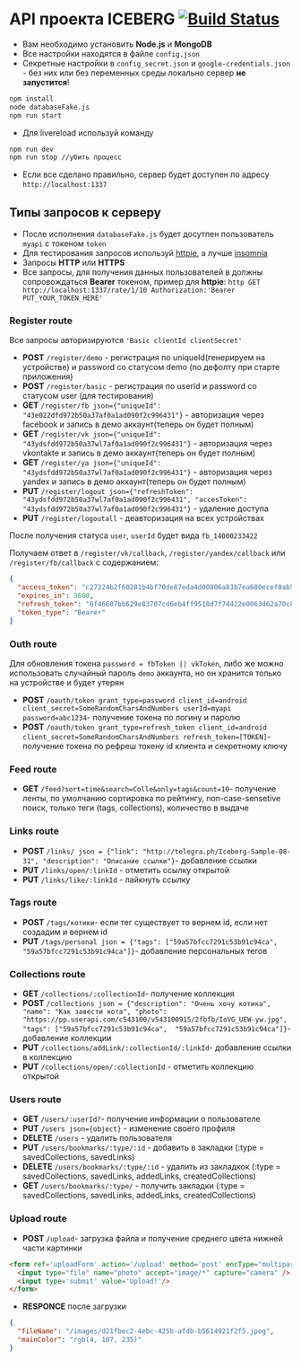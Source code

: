 # API проекта ICEBERG [![Build Status](https://travis-ci.org/Yamblz-Iceberg/iceberg-api.svg?branch=dev)](https://travis-ci.org/Yamblz-Iceberg/iceberg-api)

- Вам необходимо установить **Node.js** и **MongoDB**
- Все настройки находятся в файле `config.json`
- Секретные настройки в `config_secret.json` и `google-credentials.json` - без них или без переменных среды локально сервер **не запустится**!

```bash
npm install
node databaseFake.js
npm run start
```

- Для livereload используй команду

```bash
npm run dev
npm run stop //убить процесс
```

- Если все сделано правильно, сервер будет доступен по адресу `http://localhost:1337`

## Типы запросов к серверу

- После исполнения `databaseFake.js` будет досутпен пользователь `myapi` с токеном `token`
- Для тестирования запросов используй [httpie](https://github.com/jkbr/httpie), а лучше [insomnia](https://insomnia.rest/download)
- Запросы **HTTP** или **HTTPS**
- Все запросы, для получения данных пользователей в должны сопровождаться **Bearer** токеном, пример для **httpie**: `http GET http://localhost:1337/rate/1/10 Authorization:'Bearer PUT_YOUR_TOKEN_HERE'`

### Register route

Все запросы авторизируются `'Basic clientId clientSecret'`

- **POST** `/register/demo` - регистрация по uniqueId(генерируем на устройстве) и password со статусом demo (по дефолту при старте приложения)
- **POST** `/register/basic` - регистрация по userId и password со статусом user (для тестирования)
- **GET** `/register/fb json={"uniqueId": "43e022dfd972b50a37af0a1ad090f2c996431"}` - авторизация через facebook и запись в демо аккаунт(теперь он будет полным)
- **GET** `/register/vk json={"uniqueId": "43ydsfdd972b50a37wl7af0a1ad090f2c996431"}` - авторизация через vkontakte и запись в демо аккаунт(теперь он будет полным)
- **GET** `/register/ya json={"uniqueId": "43ydsfdd972b50a37wl7af0a1ad090f2c996431"}` - авторизация через yandex и запись в демо аккаунт(теперь он будет полным)
- **PUT** `/register/logout json={"refreshToken": "43ydsfdd972b50a37wl7af0a1ad090f2c996431", "accesToken": "43ydsfdd972b50a37wl7af0a1ad090f2c996431"}` - удаление доступа
- **PUT** `/register/logoutall` -  деавторизация на всех устройствах

После получения статуса `user`, `userId` будет вида `fb_14000233422`

Получаем ответ в `/register/vk/callback`, `/register/yandex/callback` или `/register/fb/callback`
с содержанием:

```json
{
  "access_token": "c27224b2f60281b4bf70de87eda4d00806a83b7ea680ecef0ab5d89c9c6fc3f1",
  "expires_in": 3600,
  "refresh_token": "6f46607bb629e83707cd6eb4ff9518d7f74422e0063d62a70c8ef3a3455a733a",
  "token_type": "Bearer"
}
```

### Outh route

Для обновления токена `password = fbToken || vkToken`, либо же можно использовать случайный пароль `demo` аккаунта, но он хранится только на устройстве и будет утерян

- **POST** `/oauth/token
 grant_type=password client_id=android client_secret=SomeRandomCharsAndNumbers userId=myapi password=abc1234`- получение токена по логину и паролю
- **POST** `/oauth/token
 grant_type=refresh_token client_id=android client_secret=SomeRandomCharsAndNumbers refresh_token=[TOKEN]`- получение токена по рефреш токену id клиента и секретному ключу

### Feed route

- **GET** `/feed?sort=time&search=Colle&only=tags&count=10`- получение ленты, по умолчанию сортировка по рейтингу, non-case-sensetive поиск, только теги (tags, collections), количество в выдаче

### Links route

- **POST** `/links/ json = {"link": "http://telegra.ph/Iceberg-Sample-08-31", "description": "Описание ссылки"}`- добавление ссылки
- **PUT** `/links/open/:linkId` - отметить ссылку открытой
- **PUT** `/links/like/:linkId` - лайкнуть ссылку

### Tags route

- **POST** `/tags/котики`- если тег существует то вернем id, если нет создадим и вернем id
- **PUT** `/tags/personal json = {"tags": ["59a57bfcc7291c53b91c94ca", "59a57bfcc7291c53b91c94ca"]}`- добавление персональных тегов

### Collections route

- **GET** `/collections/:collectionId`- получение коллекция
- **POST** `/collections json = {"description": "Очень хочу котика", "name": "Как завести кота", "photo": "https://pp.userapi.com/c543100/v543100915/2fbfb/IoVG_UEW-yw.jpg", "tags": ["59a57bfcc7291c53b91c94ca",  "59a57bfcc7291c53b91c94ca"]}`- добавление коллекции
- **PUT** `/collections/addLink/:collectionId/:linkId`- добавление ссылки в коллекцию
- **PUT** `/collections/open/:collectionId` - отметить коллекцию открытой

### Users route

- **GET** `/users/:userId?`- получение информации о пользователе
- **PUT** `/users json={object}` - изменение своего профиля
- **DELETE** `/users` - удалить пользователя
- **PUT** `/users/bookmarks/:type/:id` - добавить в закладки (:type = savedCollections, savedLinks)
- **DELETE** `/users/bookmarks/:type/:id` - удалить из закладкок (:type = savedCollections, savedLinks, addedLinks, createdCollections)
- **GET** `/users/bookmarks/:type/` - получить закладки (:type = savedCollections, savedLinks, addedLinks, createdCollections)

### Upload route

- **POST** `/upload`- загрузка файла и получение среднего цвета нижней части картинки

```html
<form ref='uploadForm' action='/upload' method='post' encType="multipart/form-data">
  <input type="file" name="photo" accept="image/*" capture="camera" />
  <input type='submit' value='Upload!'/>
</form>
```

- **RESPONCE** после загрузки

```json
{
  "fileName": "/images/d21fbec2-4ebc-425b-afdb-b5614921f2f5.jpeg",
  "mainColor": "rgb(4, 107, 235)"
}
```
